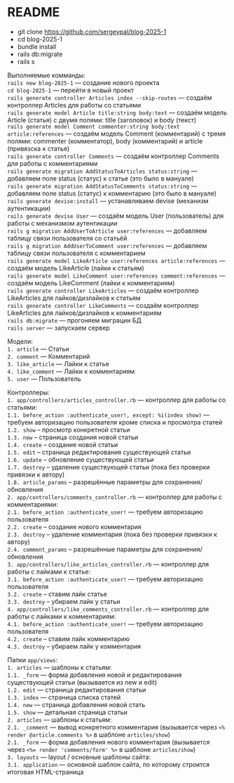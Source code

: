 # README
* git clone https://github.com/sergeypal/blog-2025-1
* cd blog-2025-1
* bundle install
* rails db:migrate
* rails s

Выполняемые комманды:<br>
`rails new blog-2025-1` — создание нового проекта<br>
`cd blog-2025-1` — перейти в новый проект<br>
`rails generate controller Articles index --skip-routes` — создаём контроллер Articles для работы со статьями<br>
`rails generate model Article title:string body:text` — создаём модель Article (статья) с двумя полями: title (заголовок) и body (текст)<br>
`rails generate model Comment commenter:string body:text article:references` — создаём модель Comment (комментарий) c тремя полями: commenter (комментатор), body (комментарий) и article (привязска к статье)<br>
`rails generate controller Comments` — создаём контроллер Comments для работы с комментариями<br>
`rails generate migration AddStatusToArticles status:string` — добавляем поле status (статус) к статье (это было в мануале)<br>
`rails generate migration AddStatusToComments status:string` — добавляем поле status (статус) к комментарию (это было в мануале)<br>
`rails generate devise:install` — устанавливаем devise (механизм аутентикации)<br>
`rails generate devise User` — создаём модель User (пользователь) для работы с механизмом аутентикации<br>
`rails g migration AddUserToArticle user:references` — добавляем таблицу связи пользователя со статьёй<br>
`rails g migration AddUserToComment user:references` — добавляем таблицу связи пользователя с комментарием<br>
`rails generate model LikeArticle user:references article:references` — создаём модель LikeArticle (лайки к статьям)<br>
`rails generate model LikeComment user:references comment:references` — создаём модель LikeComment (лайки к комментариям)<br>
`rails generate controller LikeArticles` — создаём контроллер LikeArticles для лайков/дизлайков к статьям<br>
`rails generate controller LikeComments` — создаём контроллер LikeArticles для лайков/дизлайков к комментариям<br>
`rails db:migrate` — прогоняем миграции БД<br>
`rails server` — запускаем сервер

Модели:<br>
`1. article` — Статьи<br>
`2. comment` — Комментарий<br>
`3. like_article` — Лайки к статье<br>
`4. like_comment` — Лайки к комментариям<br>
`5. user` — Пользователь<br>

Контроллеры:<br>
`1. app/controllers/articles_controller.rb` — контроллер для работы со статьями:<br>
`1.1. before_action :authenticate_user!, except: %i(index show)` — требуем авторизацию пользователя кроме списка и просмотра статей<br>
`1.2. show` – просмотр конкретной статьи<br>
`1.3. new` – страница создания новой статьи<br>
`1.4. create` – создание новой статьи<br>
`1.5. edit` – страница редактирования существующей статьи<br>
`1.6. update` – обновление существующей статьи<br>
`1.7. destroy` – удаление существующей статьи (пока без проверки привязки к автору)<br>
`1.8. article_params` – разрешённые параметры для сохранения/обновления<br>
`2. app/controllers/comments_controller.rb` — контроллер для работы с комментариями:<br>
`2.1. before_action :authenticate_user!` — требуем авторизацию пользователя<br>
`2.2. create` – создание нового комментария<br>
`2.3. destroy` – удаление комментария (пока без проверки привязки к автору)<br>
`2.4. comment_params` – разрешённые параметры для сохранения/обновления<br>
`3. app/controllers/like_articles_controller.rb` — контроллер для работы с лайками к статье:<br>
`3.1. before_action :authenticate_user!` — требуем авторизацию пользователя<br>
`3.2. create` – ставим лайк статье<br>
`3.3. destroy` – убираем лайк у статьи<br>
`4. app/controllers/like_comments_controller.rb` — контроллер для работы с лайками к комментариям:<br>
`4.1. before_action :authenticate_user!` — требуем авторизацию пользователя<br>
`4.2. create` – ставим лайк комментарию<br>
`4.3. destroy` – убираем лайк у комментария<br>

Папки `app/views`:<br>
`1. articles` — шаблоны к статьям:<br>
`1.1. _form` — форма добавления новой и редактирования существующей статьи (вызывается из new и edit)<br>
`1.2. edit` — страница редактирования статьи<br>
`1.3. index` — страница списка статей<br>
`1.4. new` — страница добавления новой стать<br>
`1.5. show` — детальная страница статьи<br>
`2. articles` — шаблоны к статьям:<br>
`2.1. _comment` — вывод конкретного комментария (вызывается через `<% render @article.comments %>` в шаблоне `articles/show`)<br>
`2.1. _form` — форма добавления нового комментария (вызывается через `<%= render 'comments/form' %>` в шаблоне `articles/show`)<br>
`3. layouts` — layout / основные шаблоны сайта:<br>
`3.1. application` — основной шаблон сайта, по которому строится итоговая HTML-страница<br>
